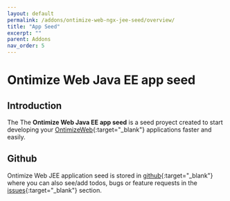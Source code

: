 ```yaml
---
layout: default
permalink: /addons/ontimize-web-ngx-jee-seed/overview/
title: "App Seed"
excerpt: ""
parent: Addons
nav_order: 5
---
```


# Ontimize Web Java EE app seed

## Introduction

The The **Ontimize Web Java EE app seed** is a seed proyect created to start developing your [OntimizeWeb](https://github.com/OntimizeWeb/ontimize-web-ngx/tree/main.15.x){:target="_blank"} applications faster and easily.

## Github
Ontimize Web JEE application seed is stored in [github](https://github.com/OntimizeWeb/ontimize-web-ngx-jee-seed/tree/15.x.x){:target="_blank"} where you can also see/add todos, bugs or feature requests in the [issues](https://github.com/OntimizeWeb/ontimize-web-ngx-jee-seed/issues){:target="_blank"} section.




